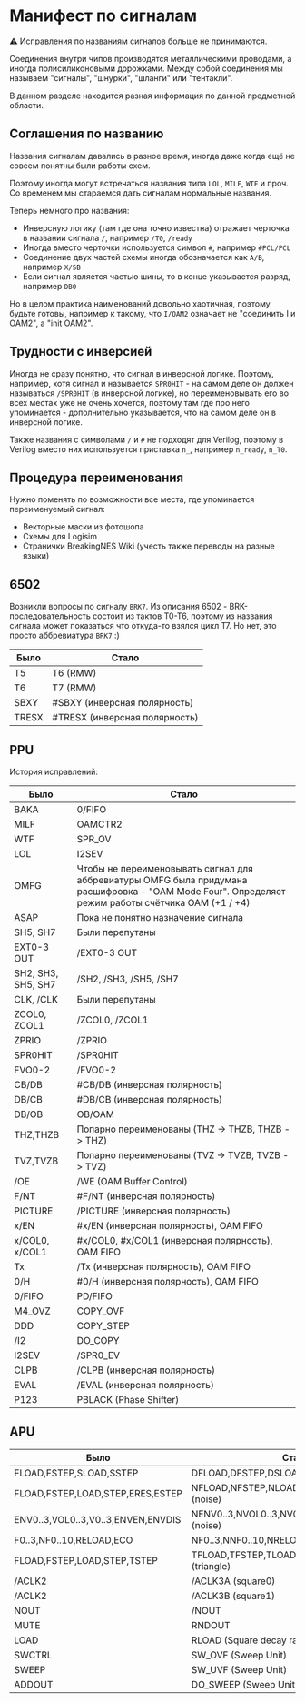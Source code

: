 # Манифест по сигналам

:warning: Исправления по названиям сигналов больше не принимаются.

Соединения внутри чипов производятся металлическими проводами, а иногда полисиликоновыми дорожками. Между собой соединения мы называем "сигналы", "шнурки", "шланги" или "тентакли".

В данном разделе находится разная информация по данной предметной области.

## Соглашения по названию

Названия сигналам давались в разное время, иногда даже когда ещё не совсем понятны были работы схем.

Поэтому иногда могут встречаться названия типа `LOL`, `MILF`, `WTF` и проч. Со временем мы стараемся дать сигналам нормальные названия.

Теперь немного про названия:
- Инверсную логику (там где она точно известна) отражает черточка в названии сигнала `/`, например `/T0`, `/ready`
- Иногда вместо черточки используется символ `#`, например `#PCL/PCL`
- Соединение двух частей схемы иногда обозначается как `A/B`, например `X/SB`
- Если сигнал является частью шины, то в конце указывается разряд, например `DB0`

Но в целом практика наименований довольно хаотичная, поэтому будьте готовы, например к такому, что `I/OAM2` означает не "соединить I и OAM2", а "init OAM2".

## Трудности с инверсией

Иногда не сразу понятно, что сигнал в инверсной логике. Поэтому, например, хотя сигнал и называется `SPR0HIT` - на самом деле он должен называться `/SPR0HIT` (в инверсной логике), но переименовывать его во всех местах уже не очень хочется, поэтому там где про него упоминается - дополнительно указывается, что на самом деле он в инверсной логике.

Также названия с символами `/` и `#` не подходят для Verilog, поэтому в Verilog вместо них используется приставка `n_`, например `n_ready`, `n_T0`.

## Процедура переименования

Нужно поменять по возможности все места, где упоминается переименуемый сигнал:

- Векторные маски из фотошопа
- Схемы для Logisim
- Странички BreakingNES Wiki (учесть также переводы на разные языки)

## 6502

Возникли вопросы по сигналу `BRK7`. Из описания 6502 - BRK-последовательность состоит из тактов T0-T6, поэтому из названия сигнала может показаться что откуда-то взялся цикл T7. Но нет, это просто аббревиатура `BRK7` :)

|Было|Стало|
|---|---|
|T5|T6 (RMW)|
|T6|T7 (RMW)|
|SBXY|#SBXY (инверсная полярность)|
|TRESX|#TRESX (инверсная полярность)|

## PPU

История исправлений:

|Было|Стало|
|---|---|
|BAKA|0/FIFO|
|MILF|OAMCTR2|
|WTF|SPR_OV|
|LOL|I2SEV|
|OMFG|Чтобы не переименовывать сигнал для аббревиатуры OMFG была придумана расшифровка - "OAM Mode Four". Определяет режим работы счётчика OAM (+1 / +4)|
|ASAP|Пока не понятно назначение сигнала|
|SH5, SH7|Были перепутаны|
|EXT0-3 OUT|/EXT0-3 OUT|
|SH2, SH3, SH5, SH7|/SH2, /SH3, /SH5, /SH7|
|CLK, /CLK|Были перепутаны|
|ZCOL0, ZCOL1|/ZCOL0, /ZCOL1|
|ZPRIO|/ZPRIO|
|SPR0HIT|/SPR0HIT|
|FVO0-2|/FVO0-2|
|CB/DB|#CB/DB (инверсная полярность)|
|DB/CB|#DB/CB (инверсная полярность)|
|DB/OB|OB/OAM|
|THZ,THZB|Попарно переименованы (THZ -> THZB, THZB -> THZ)|
|TVZ,TVZB|Попарно переименованы (TVZ -> TVZB, TVZB -> TVZ)|
|/OE|/WE (OAM Buffer Control)|
|F/NT|#F/NT (инверсная полярность)|
|PICTURE|/PICTURE (инверсная полярность)|
|x/EN|#x/EN (инверсная полярность), OAM FIFO|
|x/COL0, x/COL1|#x/COL0, #x/COL1 (инверсная полярность), OAM FIFO|
|Tx|/Tx (инверсная полярность), OAM FIFO|
|0/H|#0/H (инверсная полярность), OAM FIFO|
|0/FIFO|PD/FIFO|
|M4_OVZ|COPY_OVF|
|DDD|COPY_STEP|
|/I2|DO_COPY|
|I2SEV|/SPR0_EV|
|CLPB|/CLPB (инверсная полярность)|
|EVAL|/EVAL (инверсная полярность)|
|P123|PBLACK (Phase Shifter)|

## APU

|Было|Стало|
|---|---|
|FLOAD,FSTEP,SLOAD,SSTEP|DFLOAD,DFSTEP,DSLOAD,DSSTEP (DPCM)|
|FLOAD,FSTEP,LOAD,STEP,ERES,ESTEP|NFLOAD,NFSTEP,NLOAD,NSTEP,NERES,NESTEP (noise)|
|ENV0..3,VOL0..3,V0..3,ENVEN,ENVDIS|NENV0..3,NVOL0..3,NV0..3,NENVEN,NENVDIS (noise)|
|F0..3,NF0..10,RELOAD,ECO|NF0..3,NNF0..10,NRELOAD,NECO (noise)|
|FLOAD,FSTEP,LOAD,STEP,TSTEP|TFLOAD,TFSTEP,TLOAD,TSTEP,TTSTEP (triangle)|
|/ACLK2|/ACLK3A (square0)|
|/ACLK2|/ACLK3B (square1)|
|NOUT|/NOUT|
|MUTE|RNDOUT|
|LOAD|RLOAD (Square decay rate counter)|
|SWCTRL|SW_OVF (Sweep Unit)|
|SWEEP|SW_UVF (Sweep Unit)|
|ADDOUT|DO_SWEEP (Sweep Unit)|
